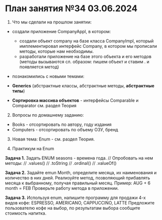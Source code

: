 

# План занятия №34 03.06.2024

1. Что мы сделали на прошлом занятии:

- создали приложение CompanyAppl, в котором:
  - создали объект company на базе класса CompanyImpl, который имплементировал интерфейс Company, в котором мы прописали методы, которые нам необходимы. 
  - разработали приложение на базе этого объекта и его методов (методы вызываются сл. образом: пишем объект и ставим . и появляется метод)

- познакомились с новыми темами:
- **Generics** (абстрактные классы, абстрактные методы, **абстрактные типы**)

- **Сортировка массива объектов** - интерфейсы Comparable<T> и Comparator<T>
  см. раздел Теория

2. Вопросы по домашнему заданию:
- Books - отсортировать по автору, году издания
- Computers - отсортировать по объему ОЗУ, бренд

3. Новая тема: 
Enum - см. раздел Теория.

4. Практикум на Enum

**Задача 1.**
Задать ENUM seasons - времена года.
// Опробовать на нем методы:
// .values()
// .toString
// .ordinal()
// .valueOf()

**Задача 2.**
Задайте emun Month, определите месяца, их наименования и количество в них дней.
Реализуйте метод, позволяющий прибавлять месяца к выбранному, получая правильный месяц.
Пример: AUG + 6 month = FEB
Проверьте работу метода в приложении.

**Задача 3.**
Используя enum, напишите программу для продажи 4-х видов кофе:
ESPRESSO,
AMERICANO,
CAPPUCCINO,
LATTE
Предложите пользователю кофе на выбор, по результатам выбора сообщите стоимость напитка.